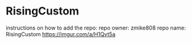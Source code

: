 # RisingCustom
instructions on how to add the repo:
repo owner: zmike808
repo name: RisingCustom
https://imgur.com/a/H1Qvt5a
